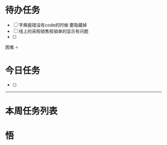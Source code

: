 # 待办任务
- [ ] 字典报错没有code的时候 要隐藏掉
- [ ] 线上的采购销售核销单的显示有问题
- [ ] 

困难
⭐

# 今日任务
- [ ] 




------
# 本周任务列表



# 悟